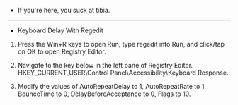 * If you're here, you suck at tibia.

-------------------------------------

* Keyboard Delay With Regedit

1. Press the Win+R keys to open Run, type regedit into Run, and click/tap on OK to open Registry Editor.

2. Navigate to the key below in the left pane of Registry Editor. 
   HKEY_CURRENT_USER\Control Panel\Accessibility\Keyboard Response.

3. Modify the values of AutoRepeatDelay to 1, AutoRepeatRate to 1, BounceTime to 0, DelayBeforeAcceptance to 0, Flags to 10. 

